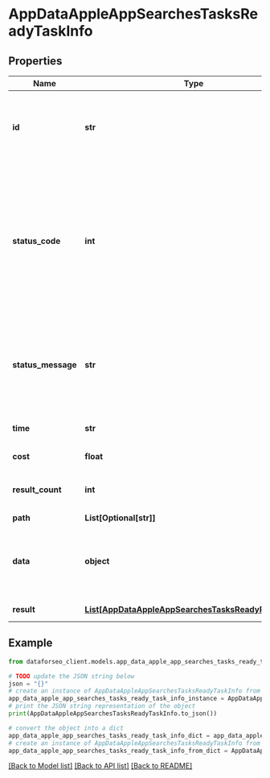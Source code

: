 # AppDataAppleAppSearchesTasksReadyTaskInfo


## Properties

Name | Type | Description | Notes
------------ | ------------- | ------------- | -------------
**id** | **str** | task identifier unique task identifier in our system in the UUID format | [optional] 
**status_code** | **int** | status code of the task generated by DataForSEO, can be within the following range: 10000-60000 you can find the full list of the response codes here | [optional] 
**status_message** | **str** | informational message of the task you can find the full list of general informational messages here | [optional] 
**time** | **str** | execution time, seconds | [optional] 
**cost** | **float** | total tasks cost, USD | [optional] 
**result_count** | **int** | number of elements in the result array | [optional] 
**path** | **List[Optional[str]]** | URL path | [optional] 
**data** | **object** | contains the same parameters that you specified in the POST request | [optional] 
**result** | [**List[AppDataAppleAppSearchesTasksReadyResultInfo]**](AppDataAppleAppSearchesTasksReadyResultInfo.md) | array of results | [optional] 

## Example

```python
from dataforseo_client.models.app_data_apple_app_searches_tasks_ready_task_info import AppDataAppleAppSearchesTasksReadyTaskInfo

# TODO update the JSON string below
json = "{}"
# create an instance of AppDataAppleAppSearchesTasksReadyTaskInfo from a JSON string
app_data_apple_app_searches_tasks_ready_task_info_instance = AppDataAppleAppSearchesTasksReadyTaskInfo.from_json(json)
# print the JSON string representation of the object
print(AppDataAppleAppSearchesTasksReadyTaskInfo.to_json())

# convert the object into a dict
app_data_apple_app_searches_tasks_ready_task_info_dict = app_data_apple_app_searches_tasks_ready_task_info_instance.to_dict()
# create an instance of AppDataAppleAppSearchesTasksReadyTaskInfo from a dict
app_data_apple_app_searches_tasks_ready_task_info_from_dict = AppDataAppleAppSearchesTasksReadyTaskInfo.from_dict(app_data_apple_app_searches_tasks_ready_task_info_dict)
```
[[Back to Model list]](../README.md#documentation-for-models) [[Back to API list]](../README.md#documentation-for-api-endpoints) [[Back to README]](../README.md)


